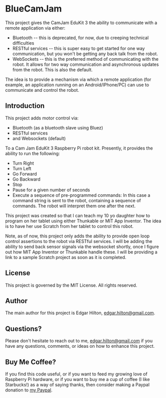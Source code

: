 # BlueCamJam
This project gives the CamJam EduKit 3 the ability to communicate with a remote application via either:

- Bluetooth -- this is deprecated, for now, due to creeping technical difficulties
- RESTful services -- this is super easy to get started for one way communication, but you won't be getting any back talk from the robot.
- WebSockets -- this is the preferred method of communicating with the robot. It allows for two way communication and asynchronous updates from the robot. This is also the default.

The idea is to provide a mechanism via which a remote application (for example, an application running on an Android/IPhone/PC) can use to communicate and control the robot.

## Introduction
This project adds motor control via:

- Bluetooth (as a bluetooth slave using Bluez)
- RESTful services
- and Websockets (default)

To a Cam Jam EduKit 3 Raspberry Pi robot kit.  Presently, it provides the ability to run the following:

- Turn Right
- Turn Left
- Go Forward
- Go Backward
- Stop
- Pause for a given number of seconds
- Execute a sequence of pre-programmed commands: In this case a command string is sent to the robot, containing a sequence of commands. The robot will interpret them one after the next. 

This project was created so that I can teach my 10 yo daughter how to program on her tablet using either Thunkable or MIT App Inventor.  The idea is to have her use Scratch from her tablet to control this robot. 

Note, as of now, this project only adds the ability to provide open loop control assertions to the robot via RESTful services.  I will be adding the ability to send back sensor signals via the websocket shortly, once I figure out how MIT App Inventor or Thunkable handle these.  I will be providing a link to a sample Scratch project as soon as it is completed.

## License
This project is governed by the MIT License. All rights reserved.

## Author
The main author for this project is Edgar Hilton, edgar.hilton@gmail.com.

## Questions?
Please don't hesitate to reach out to me, edgar.hilton@gmail.com if you have any questions, comments, or ideas on how to enhance this project.

## Buy Me Coffee?
If you find this code useful, or if you want to feed my growing love of Raspberry Pi hardware, or if you want to buy me a cup of coffee (I like Starbucks!) as a way of saying thanks, then consider making a Paypal donation to [my Paypal](http://paypal.com.me/mighty2020).
